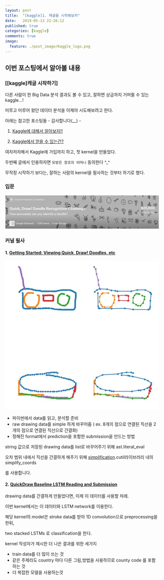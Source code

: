 ```yaml
---
layout: post
title:  "[kaggle]1. 캐글을 시작해보자"
date:   2019-05-13 22:26:12
published: true
categories: [kaggle]
comments: true
image:
  feature: ./post_image/Kaggle_logo.png
---
```


## **이번 포스팅에서 알아볼 내용**
### [[kaggle]캐글 시작하기]
<!--more-->
다른 사람이 한 Big Data 분석 결과도 볼 수 있고, 잘하면 상금까지 거머쥘 수 있는 kaggle...!

미루고 미루어 왔던 데이터 분석을 이제야 시도해보려고 한다. 

아래는 참고한 포스팅들 - 감사합니다(__) -

1. [Kaggle에 대해서 알아보자!!](https://bit.ly/2vY5cuN)

2. [Kaggle에서 얻을 수 있는건?](https://bit.ly/2Vo9oya)

여차저차해서 Kaggle에 가입까지 하고, 첫 kernel을 만들었다. 

두번째 글에서 인용하자면 `모방은 창조의 어머니` 동의한다 ^_^

무작정 시작하기 보다는, 잘하는 사람의 kernel을 필사하는 것부터 하기로 했다.

### 입문
[![quick and draw!](./post_image/quick_draw.JPG)](https://bit.ly/2JiHAtt)

### 커널 필사 
#### 1. [Getting Started: Viewing Quick, Draw! Doodles, etc](https://bit.ly/2vY8xKi)
![quick_draw_1_result](./post_image/quick_draw_1_result.JPG)

- 파이썬에서 data를 읽고, 분석할 준비
- raw drawing data를 simple 하게 바꾸어줌 ( ex. 8개의 점으로 연결된 직선을 2개의 점으로 연결된 직선으로 갼결화)
- 정해진 format에서 prediction을 포함한 submission을 만드는 방법

string 값으로 저장된 drawing data를 list로 바꾸어주기 위해 ast.literal_eval

오차 범위 내에서 직선을 간결하게 해주기 위해 [simplification](https://bit.ly/30fCtPY).cutil라이브러리 내의 simplify_coords

를 사용합니다. 

#### 2. [QuickDraw Baseline LSTM Reading and Submission](https://bit.ly/2Hl2apI)
drawing data를 간결하게 만들었다면, 이제 이 데이터를 사용할 차례.

이번 kernel에서는 이 데이터와 LSTM network를 이용한다.

해당 kernel의 model은 stroke data를 받아 1D convolution으로 preprocessing을 한뒤,

two stacked LSTMs 로 classification을 한다. 

kernel 작성자가 제시한 더 나은 결과를 위한 세가지 

- train data를 더 많이 쓰는 것
- 같은 주제라도 country 마다 다른 그림,방법을 사용하므로 county code 를 포함하는 것
- 더 복잡한 모델을 사용하는것

